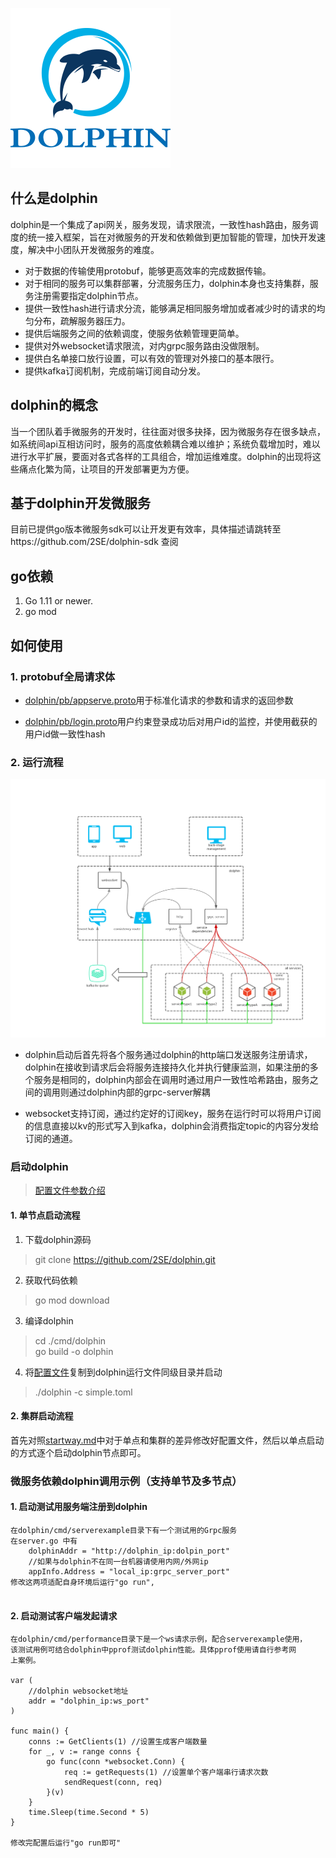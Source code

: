 ![dolphin logo](./document/256px%20png.png)

## 什么是dolphin
dolphin是一个集成了api网关，服务发现，请求限流，一致性hash路由，服务调度的统一接入框架，旨在对微服务的开发和依赖做到更加智能的管理，加快开发速度，解决中小团队开发微服务的难度。
- 对于数据的传输使用protobuf，能够更高效率的完成数据传输。
- 对于相同的服务可以集群部署，分流服务压力，dolphin本身也支持集群，服务注册需要指定dolphin节点。
- 提供一致性hash进行请求分流，能够满足相同服务增加或者减少时的请求的均匀分布，疏解服务器压力。
- 提供后端服务之间的依赖调度，使服务依赖管理更简单。
- 提供对外websocket请求限流，对内grpc服务路由没做限制。
- 提供白名单接口放行设置，可以有效的管理对外接口的基本限行。
- 提供kafka订阅机制，完成前端订阅自动分发。

## dolphin的概念
当一个团队着手微服务的开发时，往往面对很多抉择，因为微服务存在很多缺点，如系统间api互相访问时，服务的高度依赖耦合难以维护；系统负载增加时，难以进行水平扩展，要面对各式各样的工具组合，增加运维难度。dolphin的出现将这些痛点化繁为简，让项目的开发部署更为方便。

## 基于dolphin开发微服务
目前已提供go版本微服务sdk可以让开发更有效率，具体描述请跳转至https://github.com/2SE/dolphin-sdk 查阅

## go依赖
1. Go 1.11 or newer.
2. go mod 
## 如何使用

### 1. protobuf全局请求体
- [dolphin/pb/appserve.proto](../protogen/bin/appserve.proto)用于标准化请求的参数和请求的返回参数

- [dolphin/pb/login.proto](./pb/login.proto)用户约束登录成功后对用户id的监控，并使用截获的用户id做一致性hash

### 2. 运行流程
![single dolphin](./document/single%20dolphin.png)
 
- dolphin启动后首先将各个服务通过dolphin的http端口发送服务注册请求，dolphin在接收到请求后会将服务连接持久化并执行健康监测，如果注册的多个服务是相同的，dolphin内部会在调用时通过用户一致性哈希路由，服务之间的调用则通过dolphin内部的grpc-server解耦

- websocket支持订阅，通过约定好的订阅key，服务在运行时可以将用户订阅的信息直接以kv的形式写入到kafka，dolphin会消费指定topic的内容分发给订阅的通道。

### 启动dolphin
> [配置文件参数介绍](./document/config.md)
#### 1. 单节点启动流程
1. 下载dolphin源码
>git clone https://github.com/2SE/dolphin.git
2. 获取代码依赖
>go mod download
3. 编译dolphin
>cd ./cmd/dolphin \
go build -o dolphin
4. 将[配置文件](./document/simple.toml)复制到dolphin运行文件同级目录并启动
>./dolphin -c simple.toml

#### 2. 集群启动流程
首先对照[startway.md](./document/startway.md)中对于单点和集群的差异修改好配置文件，然后以单点启动的方式逐个启动dolphin节点即可。

### 微服务依赖dolphin调用示例（支持单节及多节点）
#### 1. 启动测试用服务端注册到dolphin
```
在dolphin/cmd/serverexample目录下有一个测试用的Grpc服务 
在server.go 中有 
    dolphinAddr = "http://dolphin_ip:dolpin_port"
    //如果与dolphin不在同一台机器请使用内网/外网ip
    appInfo.Address = "local_ip:grpc_server_port" 
修改这两项适配自身环境后运行"go run",
             	
```

#### 2. 启动测试客户端发起请求
```
在dolphin/cmd/performance目录下是一个ws请求示例，配合serverexample使用，
该测试用例可结合dolphin中pprof测试dolphin性能。具体pprof使用请自行参考网
上案例。

var (
	//dolphin websocket地址
	addr = "dolphin_ip:ws_port"
)

func main() {
	conns := GetClients(1) //设置生成客户端数量
	for _, v := range conns {
		go func(conn *websocket.Conn) {
			req := getRequests(1) //设置单个客户端串行请求次数
			sendRequest(conn, req)
		}(v)
	}
	time.Sleep(time.Second * 5)
}

修改完配置后运行"go run即可"
```
